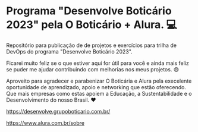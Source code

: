 # **Programa "Desenvolve Boticário 2023" pela O Boticário + Alura.** :computer:

Repositório para publicação de de projetos e exercícios para trilha de DevOps do programa "Desenvolve Boticário 2023".

Ficarei muito feliz se o que estiver aqui for útil para você e ainda mais feliz se puder me ajudar contribuindo com melhorias nos meus projetos. :smile:

Aproveito para agradecer e parabenizar O Boticária e Alura pela execelente oportunidade de aprendizado, apoio e networking que estão oferecendo. Que mais empresas como estas apoiem a Educação, a Sustentabilidade e o Desenvolvimento do nosso Brasil. :heart:

https://desenvolve.grupoboticario.com.br/

https://www.alura.com.br/sobre
